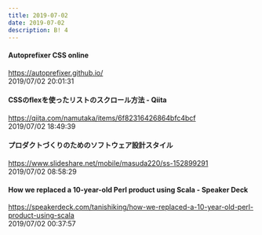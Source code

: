 ```yaml
---
title: 2019-07-02
date: 2019-07-02
description: B! 4
---
```


#### Autoprefixer CSS online
https://autoprefixer.github.io/<br>
2019/07/02 20:01:31<br>


#### CSSのflexを使ったリストのスクロール方法 - Qiita
https://qiita.com/namutaka/items/6f82316426864bfc4bcf<br>
2019/07/02 18:49:39<br>


#### プロダクトづくりのためのソフトウェア設計スタイル
https://www.slideshare.net/mobile/masuda220/ss-152899291<br>
2019/07/02 08:58:29<br>


#### How we replaced a 10-year-old Perl product using Scala - Speaker Deck
https://speakerdeck.com/tanishiking/how-we-replaced-a-10-year-old-perl-product-using-scala<br>
2019/07/02 00:37:57<br>


